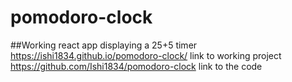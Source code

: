 # pomodoro-clock
##Working react app displaying a 25+5 timer<br/>
https://ishi1834.github.io/pomodoro-clock/ link to working project<br/>
https://github.com/Ishi1834/pomodoro-clock link to the code<br/>
